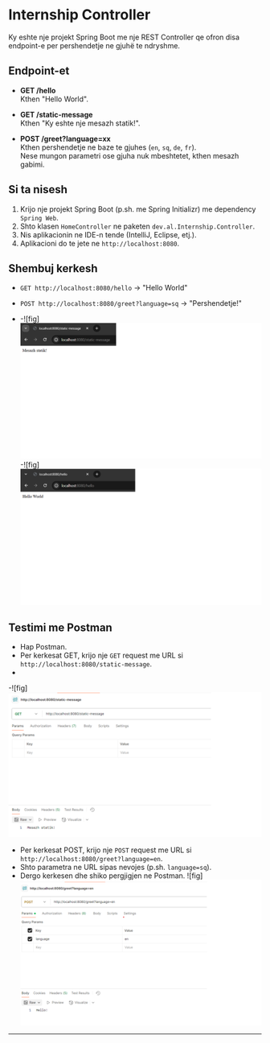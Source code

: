 # Internship Controller

Ky eshte nje projekt Spring Boot me nje REST Controller qe ofron disa endpoint-e per pershendetje ne gjuhë te ndryshme.

## Endpoint-et

- **GET /hello**  
  Kthen "Hello World".

- **GET /static-message**  
  Kthen "Ky eshte nje mesazh statik!".

- **POST /greet?language=xx**  
  Kthen pershendetje ne baze te gjuhes (`en`, `sq`, `de`, `fr`).  
  Nese mungon parametri ose gjuha nuk mbeshtetet, kthen mesazh gabimi.

## Si ta nisesh

1. Krijo nje projekt Spring Boot (p.sh. me Spring Initializr) me dependency `Spring Web`.
2. Shto klasen `HomeController` ne paketen `dev.al.Internship.Controller`.
3. Nis aplikacionin ne IDE-n tende (IntelliJ, Eclipse, etj.).
4. Aplikacioni do te jete ne `http://localhost:8080`.

## Shembuj kerkesh

- `GET http://localhost:8080/hello` → "Hello World"
- `POST http://localhost:8080/greet?language=sq` → "Pershendetje!"

-  -![fig]![img_3.png](img_3.png)
  -![fig]![img_4.png](img_4.png)



## Testimi me Postman

- Hap Postman.
- Per kerkesat GET, krijo nje `GET` request me URL si `http://localhost:8080/static-message`.
-
-![fig]![img_1.png](img_1.png)


- Per kerkesat POST, krijo nje `POST` request me URL si `http://localhost:8080/greet?language=en`.
- Shto parametra ne URL sipas nevojes (p.sh. `language=sq`).
- Dergo kerkesen dhe shiko pergjigjen ne Postman.
  ![fig]![img.png](img.png)

---

